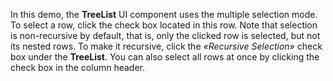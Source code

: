 In&nbsp;this demo, the **TreeList** UI component uses the multiple selection mode. To&nbsp;select a&nbsp;row, click the check box located in&nbsp;this row. Note that selection is&nbsp;non-recursive by&nbsp;default, that&nbsp;is, only the clicked row is&nbsp;selected, but not its nested rows. To&nbsp;make it&nbsp;recursive, click the _&laquo;Recursive Selection&raquo;_ check box under the **TreeList**. You can also select all rows at&nbsp;once by&nbsp;clicking the check box in&nbsp;the column header.